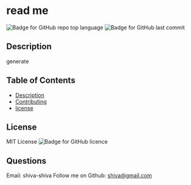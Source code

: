 
# read me

   ![Badge for GitHub repo top language](https://img.shields.io/github/languages/top/shiva@gmail.com/readmeGenerator?style=flat&logo=appveyor) ![Badge for GitHub last commit](https://img.shields.io/github/last-commit/shiva@gmail.com/readmeGenerator?style=flat&logo=appveyor)
   


   ## Description 
   generate 

  ## Table of Contents
* [Description](#Description)
* [Contributing](#contributing )
* [license](#license)
## License
MIT License
       ![Badge for GitHub licence](https://img.shields.io/github/license/shiva@gmail.com/readmeGenerator?style=flat&logo=appveyor)
      
## Questions
Email: shiva-shiva 
Follow me on Github: [shiva@gmail.com](http://github.com/shiva@gmail.com)